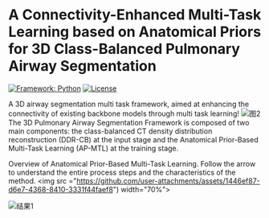 # A Connectivity-Enhanced Multi-Task Learning based on Anatomical Priors for 3D Class-Balanced Pulmonary Airway Segmentation
[![Framework: Python](https://img.shields.io/badge/Framework-PyTorch-orange.svg)](https://pytorch.org/)
[![License](https://img.shields.io/badge/License-MIT-red.svg)](https://opensource.org/licenses/MIT)

A 3D airway segmentation multi task framework, aimed at enhancing the connectivity of existing backbone models through multi task learning!
![图2](https://github.com/user-attachments/assets/a12fe472-ccaf-4f7a-8fa9-174f7222c494)
The 3D Pulmonary Airway Segmentation Framework is composed of two main components: the class-balanced CT density distribution reconstruction (DDR-CB) at the input stage and the Anatomical Prior-Based Multi-Task Learning
(AP-MTL) at the training stage.


Overview of Anatomical Prior-Based Multi-Task Learning. Follow the arrow to understand the entire process steps and the characteristics of the method.
<img src ="https://github.com/user-attachments/assets/1446ef87-d6e7-4368-8410-3331f44faef8") width="70%">


![结果1](https://github.com/user-attachments/assets/1df07ae3-eb49-49cb-92cf-df6b445603fc)

